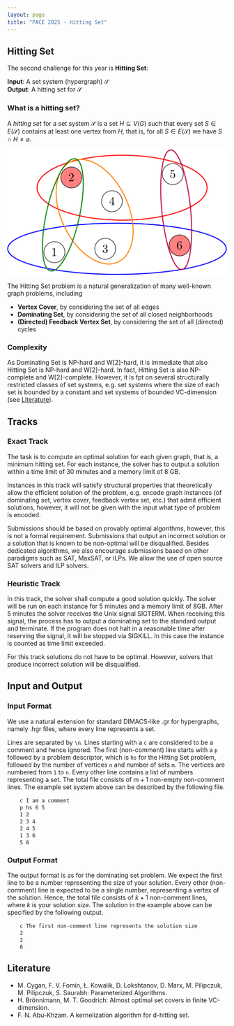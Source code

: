 ```yaml
---
layout: page 
title: "PACE 2025 - Hitting Set"
---
```



## Hitting Set

The second challenge for this year is **Hitting Set**:

**Input**: A set system (hypergraph) $\mathcal{S}$ <br/>
**Output**: A hitting set for $\mathcal{S}$

### What is a hitting set?

A _hitting set_ for a set system $\mathcal{S}$ is a set $H \subseteq V(G)$ such that every set $S \in E(\mathcal{S})$ contains at least one vertex from $H$, that is, for all $S \in E(\mathcal{S})$ we have $S \cap H \neq \varnothing$.

![Example](/2025/img/example_hs.png)

The Hitting Set problem is a natural generalization of many well-known graph problems, including

 - **Vertex Cover**, by considering the set of all edges
 - **Dominating Set**, by considering the set of all closed neighborhoods
 - **(Directed) Feedback Vertex Set**, by considering the set of all (directed) cycles

### Complexity
As Dominating Set is NP-hard and W$[2]$-hard, it is immediate that also Hitting Set is NP-hard and W$[2]$-hard. 
In fact, Hitting Set is also NP-complete and W$[2]$-complete.
However, it is fpt on several structurally restricted classes of set systems, e.g. set systems where the size of each set is bounded by a constant and set systems of bounded VC-dimension (see [Literature](#literature)).

## Tracks

### Exact Track

The task is to compute an optimal solution for each given graph, that is, a minimum hitting set. For each instance, the solver has to output a solution within a time limit of 30 minutes and a memory limit of 8 GB.

Instances in this track will satisfy structural properties that theoretically allow the efficient solution of the problem, e.g. encode graph instances (of dominating set, vertex cover, feedback vertex set, etc.) that admit efficient solutions, however, it will not be given with the input what type of problem is encoded. 

Submissions should be based on provably optimal algorithms, however, this is not a formal requirement. Submissions that output an incorrect solution or a solution that is known to be non-optimal will be disqualified. Besides dedicated algorithms, we also encourage submissions based on other paradigms such as SAT, MaxSAT, or ILPs. We allow the use of open source SAT solvers and ILP solvers.

### Heuristic Track

In this track, the solver shall compute a good solution quickly. The solver will be run on each instance for 5 minutes and a memory limit of 8GB. After 5 minutes the solver receives the Unix signal SIGTERM. When receiving this signal, the process has to output a dominating set to the standard output and terminate. 
If the program does not halt in a reasonable time after reserving the signal, it will be stopped via SIGKILL. In this case the instance is counted as time limit exceeded. 

For this track solutions do not have to be optimal. However, solvers that produce incorrect solution will be disqualified.

## Input and Output

### Input Format

We use a natural extension for standard DIMACS-like .gr for hypergraphs, namely .hgr files, where every line represents a set.

Lines are separated by `\n`. Lines starting with a `c` are considered to be a comment and hence ignored. The first (non-comment) line starts with a `p` followed by a problem descriptor, which is `hs` for the Hitting Set problem, followed by the number of vertices `n` and number of sets `m`.
The vertices are numbered from `1` to `n`.
Every other line contains a list of numbers representing a set. The total file consists of $m+1$ non-empty non-comment lines.
The example set system above can be described by the following file.
```
    c I am a comment
    p hs 6 5
    1 2
    2 3 4
    2 4 5
    1 3 6
    5 6
```

### Output Format
The output format is as for the dominating set problem.
We expect the first line to be a number representing the size of your solution. Every other (non-comment) line is expected to be a single number, representing a vertex of the solution.
Hence, the total file consists of $k+1$ non-comment lines, where $k$ is your solution size.
The solution in the example above can be specified by the following output.
```
    c The first non-comment line represents the solution size
    2
    2
    6
```


## Literature

 - M. Cygan, F. V. Fomin, Ł. Kowalik, D. Lokshtanov, D. Marx, M. Pilipczuk, M. Pilipczuk, S. Saurabh: Parameterized Algorithms.
 - H. Brönnimann, M. T. Goodrich: Almost optimal set covers in finite VC-dimension.
 - F. N. Abu-Khzam. A kernelization algorithm for d-hitting set.
